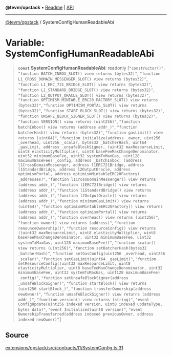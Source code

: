 **@tevm/opstack** • [Readme](../README.md) \| [API](../globals.md)

***

[@tevm/opstack](../README.md) / SystemConfigHumanReadableAbi

# Variable: SystemConfigHumanReadableAbi

> **`const`** **SystemConfigHumanReadableAbi**: readonly [`"constructor()"`, `"function BATCH_INBOX_SLOT() view returns (bytes32)"`, `"function L1_CROSS_DOMAIN_MESSENGER_SLOT() view returns (bytes32)"`, `"function L1_ERC_721_BRIDGE_SLOT() view returns (bytes32)"`, `"function L1_STANDARD_BRIDGE_SLOT() view returns (bytes32)"`, `"function L2_OUTPUT_ORACLE_SLOT() view returns (bytes32)"`, `"function OPTIMISM_MINTABLE_ERC20_FACTORY_SLOT() view returns (bytes32)"`, `"function OPTIMISM_PORTAL_SLOT() view returns (bytes32)"`, `"function START_BLOCK_SLOT() view returns (bytes32)"`, `"function UNSAFE_BLOCK_SIGNER_SLOT() view returns (bytes32)"`, `"function VERSION() view returns (uint256)"`, `"function batchInbox() view returns (address addr_)"`, `"function batcherHash() view returns (bytes32)"`, `"function gasLimit() view returns (uint64)"`, `"function initialize(address _owner, uint256 _overhead, uint256 _scalar, bytes32 _batcherHash, uint64 _gasLimit, address _unsafeBlockSigner, (uint32 maxResourceLimit, uint8 elasticityMultiplier, uint8 baseFeeMaxChangeDenominator, uint32 minimumBaseFee, uint32 systemTxMaxGas, uint128 maximumBaseFee) _config, address _batchInbox, (address l1CrossDomainMessenger, address l1ERC721Bridge, address l1StandardBridge, address l2OutputOracle, address optimismPortal, address optimismMintableERC20Factory) _addresses)"`, `"function l1CrossDomainMessenger() view returns (address addr_)"`, `"function l1ERC721Bridge() view returns (address addr_)"`, `"function l1StandardBridge() view returns (address addr_)"`, `"function l2OutputOracle() view returns (address addr_)"`, `"function minimumGasLimit() view returns (uint64)"`, `"function optimismMintableERC20Factory() view returns (address addr_)"`, `"function optimismPortal() view returns (address addr_)"`, `"function overhead() view returns (uint256)"`, `"function owner() view returns (address)"`, `"function renounceOwnership()"`, `"function resourceConfig() view returns ((uint32 maxResourceLimit, uint8 elasticityMultiplier, uint8 baseFeeMaxChangeDenominator, uint32 minimumBaseFee, uint32 systemTxMaxGas, uint128 maximumBaseFee))"`, `"function scalar() view returns (uint256)"`, `"function setBatcherHash(bytes32 _batcherHash)"`, `"function setGasConfig(uint256 _overhead, uint256 _scalar)"`, `"function setGasLimit(uint64 _gasLimit)"`, `"function setResourceConfig((uint32 maxResourceLimit, uint8 elasticityMultiplier, uint8 baseFeeMaxChangeDenominator, uint32 minimumBaseFee, uint32 systemTxMaxGas, uint128 maximumBaseFee) _config)"`, `"function setUnsafeBlockSigner(address _unsafeBlockSigner)"`, `"function startBlock() view returns (uint256 startBlock_)"`, `"function transferOwnership(address newOwner)"`, `"function unsafeBlockSigner() view returns (address addr_)"`, `"function version() view returns (string)"`, `"event ConfigUpdate(uint256 indexed version, uint8 indexed updateType, bytes data)"`, `"event Initialized(uint8 version)"`, `"event OwnershipTransferred(address indexed previousOwner, address indexed newOwner)"`]

## Source

[extensions/opstack/src/contracts/l1/SystemConfig.ts:31](https://github.com/evmts/tevm-monorepo/blob/main/extensions/opstack/src/contracts/l1/SystemConfig.ts#L31)
